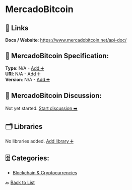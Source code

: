 # MercadoBitcoin



##  🔗 Links
**Docs / Website**: https://www.mercadobitcoin.net/api-doc/

## 🧬 MercadoBitcoin Specification:
**Type**: N/A - [Add ➕](https://github.com/apis-list/apis-list/edit/main/apis/mercadobitcoin/mercadobitcoin.yaml)  
**URI**: N/A - [Add ➕](https://github.com/apis-list/apis-list/edit/main/apis/mercadobitcoin/mercadobitcoin.yaml)  
**Version**: N/A - [Add ➕](https://github.com/apis-list/apis-list/edit/main/apis/mercadobitcoin/mercadobitcoin.yaml)

## 💬 MercadoBitcoin Discussion:
Not yet started. [Start discussion ➡️](https://github.com/apis-list/apis-list/discussions/new)

## 🗂️ Libraries

No libraries added. [Add library ➕](https://github.com/apis-list/apis-list/edit/main/apis/mercadobitcoin/mercadobitcoin.yaml)    


## 🗄️ Categories:
- [Blockchain & Cryptocurrencies](https://github.com/apis-list/apis-list#blockchain--cryptocurrencies-)

🔙  [Back to List](https://github.com/apis-list/apis-list)
